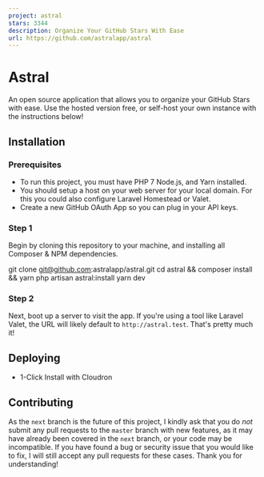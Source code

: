 ```yaml
---
project: astral
stars: 3344
description: Organize Your GitHub Stars With Ease
url: https://github.com/astralapp/astral
---
```


Astral
======

An open source application that allows you to organize your GitHub Stars with ease. Use the hosted version free, or self-host your own instance with the instructions below!

Installation
------------

### Prerequisites

-   To run this project, you must have PHP 7 Node.js, and Yarn installed.
-   You should setup a host on your web server for your local domain. For this you could also configure Laravel Homestead or Valet.
-   Create a new GitHub OAuth App so you can plug in your API keys.

### Step 1

Begin by cloning this repository to your machine, and installing all Composer & NPM dependencies.

git clone git@github.com:astralapp/astral.git
cd astral && composer install && yarn
php artisan astral:install
yarn dev

### Step 2

Next, boot up a server to visit the app. If you're using a tool like Laravel Valet, the URL will likely default to `http://astral.test`. That's pretty much it!

Deploying
---------

-   1-Click Install with Cloudron

Contributing
------------

As the `next` branch is the future of this project, I kindly ask that you do _not_ submit any pull requests to the `master` branch with new features, as it may have already been covered in the `next` branch, or your code may be incompatible. If you have found a bug or security issue that you would like to fix, I will still accept any pull requests for these cases. Thank you for understanding!
